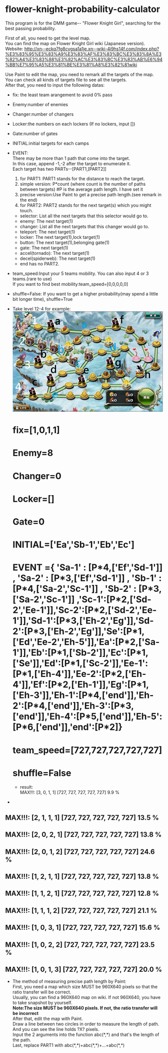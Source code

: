# flower-knight-probability-calculator
This program is for the DMM game-- "Flower Knight Girl", searching for the best passing probability.  

First of all, you need to get the level map.  
You can find the map on Flower Knight Girl wiki (Japanese version).  
Website:
http://xn--eckq7fg8cygsa1a1je.xn--wiki-4i9hs14f.com/index.php?%E3%83%95%E3%83%A9%E3%83%AF%E3%83%BC%E3%83%8A%E3%82%A4%E3%83%88%E3%82%AC%E3%83%BC%E3%83%AB%E6%94%BB%E7%95%A5%E3%81%BE%E3%81%A8%E3%82%81wiki  

Use Paint to edit the map, you need to remark all the targets of the map. You can check all kinds of targets file to see all the targets.  
After that, you need to input the following datas:  
* fix: the least team arangement to avoid 0% pass  
* Enemy:number of enemies  
* Changer:number of changers  
* Locker:the numbers on each lockers (If no lockers, input \[\])  
* Gate:number of gates  
* INITIAL:initial targets for each camps  
* EVENT:  
There may be more than 1 path that come into the target.  
In this case, append -1,-2 after the target to enumerate it.  
Each target has two PARTs--[PART1,[PART2]]  
  1. for PART1: PART1 stands for the distance to reach the target.  
    1. simple version: P\*count (where count is the number of paths between targets) #P is the average path length. I have set it  
    2. precise version:Use Paint to get a precise path length.(see remark in the end)
  2. for PART2: PART2 stands for the next target(s) which you might touch.  
    * selector: List all the next targets that this selector would go to.  
    * enemy: The next target(1)  
    * changer: List all the next targets that this changer would go to.  
    * teleport: The next target(1)  
    * locker: The next target(1),lock target(1)  
    * button: The next target(1),belonging gate(1)  
    * gate: The next target(1)  
    * accel(tornado): The next target(1)  
    * decel(spiderweb): The next target(1)  
    * end has no PART2.  
* team_speed:Input your 5 teams mobility. You can also input 4 or 3 teams.(rare to use)  
  If you want to find best mobility:team_speed=\[0,0,0,0,0\]  
* shuffle=False:
  If you want to get a higher probability(may spend a little bit longer time), shuffle=True

* Take level 12-4 for example:  
![alt tag](https://raw.githubusercontent.com/JAG3R/flower-knight-probability-calculator/master/12-4(example).png)
  # fix=[1,0,1,1]  
  # Enemy=8  
  # Changer=0  
  # Locker=[]  
  # Gate=0  
  # INITIAL=['Ea','Sb-1','Eb','Ec']  
  # EVENT ={ 'Sa-1' : [P\*4,['Ef','Sd-1']] , 'Sa-2' : [P\*3,['Ef','Sd-1']] , 'Sb-1' : [P\*4,['Sa-2','Sc-1']] , 'Sb-2' : [P\*3,['Sa-2','Sc-1']] ,'Sc-1':[P\*2,['Sd-2','Ee-1']],'Sc-2':[P\*2,['Sd-2','Ee-1']],'Sd-1':[P\*3,['Eh-2','Eg']],'Sd-2':[P\*3,['Eh-2','Eg']],'Se':[P\*1,['Ed','Ee-2','Eh-5']],'Ea':[P\*2,['Sa-1']],'Eb':[P\*1,['Sb-2']],'Ec':[P\*1,['Se']],'Ed':[P\*1,['Sc-2']],'Ee-1':[P\*1,['Eh-4']],'Ee-2':[P\*2,['Eh-4']],'Ef':[P\*2,['Eh-1']],'Eg':[P\*1,['Eh-3']],'Eh-1':[P\*4,['end']],'Eh-2':[P\*4,['end']],'Eh-3':[P\*3,['end']],'Eh-4':[P\*5,['end']],'Eh-5':[P\*6,['end']],'end':[P\*2]}  
  # team_speed=\[727,727,727,727,727\]  
  # shuffle=False  

  - result:  
MAX!!!: [3, 0, 1, 1] [727, 727, 727, 727, 727] 9.9 %  
-  
MAX!!!: [2, 1, 1, 1] [727, 727, 727, 727, 727] 13.5 %  
-  
MAX!!!: [2, 0, 2, 1] [727, 727, 727, 727, 727] 13.8 %  
-  
MAX!!!: [2, 0, 1, 2] [727, 727, 727, 727, 727] 24.6 %  
-  
MAX!!!: [1, 2, 1, 1] [727, 727, 727, 727, 727] 13.8 %  
-  
MAX!!!: [1, 1, 2, 1] [727, 727, 727, 727, 727] 12.8 %  
-  
MAX!!!: [1, 1, 1, 2] [727, 727, 727, 727, 727] 21.1 %  
-  
MAX!!!: [1, 0, 3, 1] [727, 727, 727, 727, 727] 15.6 %  
-  
MAX!!!: [1, 0, 2, 2] [727, 727, 727, 727, 727] 23.5 %  
-  
MAX!!!: [1, 0, 1, 3] [727, 727, 727, 727, 727] 20.0 % 
-  


* The method of measuring precise path length by Paint:  
First, you need a map which size MUST be 960X640 pixels so that the ratio transfer will be correct.  
Usually, you can find a 960X640 map on wiki. If not 960X640, you have to take snapshot by yourself.  
**Note:The size MUST be 960X640 pixels. If not, the ratio transfer will be incorrect**  
After that, edit the map with Paint.  
Draw a line between two circles in order to measure the length of path.
And you can see the line holds ?X? pixels.  
Input the 2 arguments into the function abc(\*,\*) and that's the length of the path.  
Last, replace PART1 with abc(\*,\*)+abc(\*,\*)+...+abc(\*,\*)

